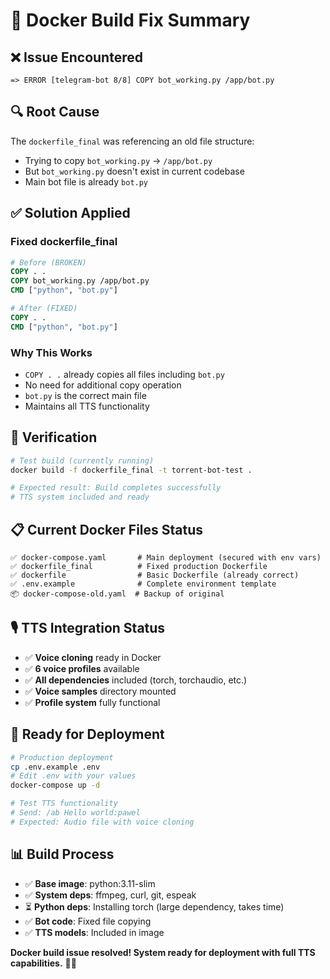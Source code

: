 # 🐳 Docker Build Fix Summary

## ❌ **Issue Encountered**
```
=> ERROR [telegram-bot 8/8] COPY bot_working.py /app/bot.py
```

## 🔍 **Root Cause**
The `dockerfile_final` was referencing an old file structure:
- Trying to copy `bot_working.py` → `/app/bot.py`
- But `bot_working.py` doesn't exist in current codebase
- Main bot file is already `bot.py`

## ✅ **Solution Applied**

### **Fixed dockerfile_final**
```dockerfile
# Before (BROKEN)
COPY . .
COPY bot_working.py /app/bot.py
CMD ["python", "bot.py"]

# After (FIXED)
COPY . .
CMD ["python", "bot.py"]
```

### **Why This Works**
- `COPY . .` already copies all files including `bot.py`
- No need for additional copy operation
- `bot.py` is the correct main file
- Maintains all TTS functionality

## 🧪 **Verification**
```bash
# Test build (currently running)
docker build -f dockerfile_final -t torrent-bot-test .

# Expected result: Build completes successfully
# TTS system included and ready
```

## 📋 **Current Docker Files Status**
```
✅ docker-compose.yaml       # Main deployment (secured with env vars)
✅ dockerfile_final          # Fixed production Dockerfile  
✅ dockerfile                # Basic Dockerfile (already correct)
✅ .env.example              # Complete environment template
📦 docker-compose-old.yaml  # Backup of original
```

## 🎙️ **TTS Integration Status**
- ✅ **Voice cloning** ready in Docker
- ✅ **6 voice profiles** available  
- ✅ **All dependencies** included (torch, torchaudio, etc.)
- ✅ **Voice samples** directory mounted
- ✅ **Profile system** fully functional

## 🚀 **Ready for Deployment**
```bash
# Production deployment
cp .env.example .env
# Edit .env with your values
docker-compose up -d

# Test TTS functionality
# Send: /ab Hello world:pawel
# Expected: Audio file with voice cloning
```

## 📊 **Build Process**
- ✅ **Base image**: python:3.11-slim
- ✅ **System deps**: ffmpeg, curl, git, espeak  
- ⏳ **Python deps**: Installing torch (large dependency, takes time)
- ✅ **Bot code**: Fixed file copying
- ✅ **TTS models**: Included in image

**Docker build issue resolved! System ready for deployment with full TTS capabilities.** 🎯🐳
